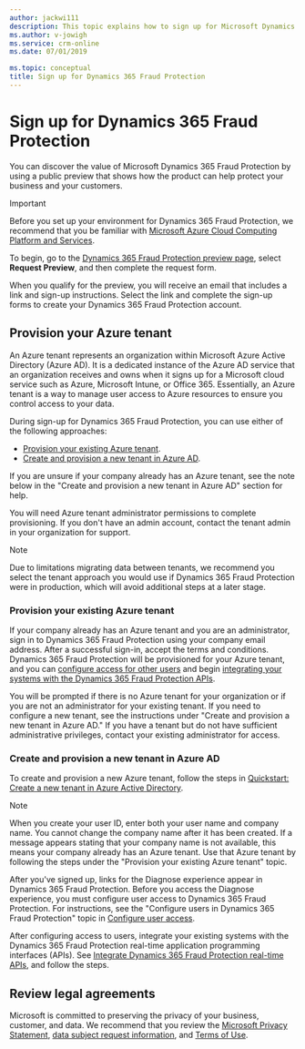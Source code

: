 ```yaml
---
author: jackwi111
description: This topic explains how to sign up for Microsoft Dynamics 365 Fraud Protection.
ms.author: v-jowigh
ms.service: crm-online
ms.date: 07/01/2019

ms.topic: conceptual
title: Sign up for Dynamics 365 Fraud Protection
---
```


# Sign up for Dynamics 365 Fraud Protection

You can discover the value of Microsoft Dynamics 365 Fraud Protection by using a public preview that shows how the product can help protect your business and your customers.

> [!IMPORTANT]
> Before you set up your environment for Dynamics 365 Fraud Protection, we recommend that you be familiar with [Microsoft Azure Cloud Computing Platform and Services](https://azure.microsoft.com/).

To begin, go to the [Dynamics 365 Fraud Protection preview page](https://go.microsoft.com/fwlink/?linkid=2085136), select **Request Preview**, and then complete the request form.

When you qualify for the preview, you will receive an email that includes a link and sign-up instructions. Select the link and complete the sign-up forms to create your Dynamics 365 Fraud Protection account.

## Provision your Azure tenant

An Azure tenant represents an organization within Microsoft Azure Active Directory (Azure AD). It is a dedicated instance of the Azure AD service that an organization receives and owns when it signs up for a Microsoft cloud service such as Azure, Microsoft Intune, or Office 365. Essentially, an Azure tenant is a way to manage user access to Azure resources to ensure you control access to your data. 

During sign-up for Dynamics 365 Fraud Protection, you can use either of the following approaches:

- [Provision your existing Azure tenant](signup.md#provision-your-existing-azure-tenant).
- [Create and provision a new tenant in Azure AD](signup.md#create-and-provision-a-new-tenant-in-azure-ad).

If you are unsure if your company already has an Azure tenant, see the note below in the "Create and provision a new tenant in Azure AD" section for help.

You will need Azure tenant administrator permissions to complete provisioning. If you don't have an admin account, contact the tenant admin in your organization for support.

> [!NOTE]
>  Due to limitations migrating data between tenants, we recommend you select the tenant approach you would use if Dynamics 365 Fraud Protection were in production, which will avoid additional steps at a later stage.

### Provision your existing Azure tenant

If your company already has an Azure tenant and you are an administrator, sign in to Dynamics 365 Fraud Protection using your company email address. After a successful sign-in, accept the terms and conditions. Dynamics 365 Fraud Protection will be provisioned for your Azure tenant, and you can [configure access for other users](configure-user-access.md) and begin [integrating your systems with the Dynamics 365 Fraud Protection APIs](integrate-real-time-api.md).

You will be prompted if there is no Azure tenant for your organization or if you are not an administrator for your existing tenant. If you need to configure a new tenant, see the instructions under "Create and provision a new tenant in Azure AD." If you have a tenant but do not have sufficient administrative privileges, contact your existing administrator for access.

### Create and provision a new tenant in Azure AD

To create and provision a new Azure tenant, follow the steps in [Quickstart: Create a new tenant in Azure Active Directory](https://docs.microsoft.com/azure/active-directory/fundamentals/active-directory-access-create-new-tenant).

> [!NOTE]
> When you create your user ID, enter both your user name and company name. You cannot change the company name after it has been created. If a message appears stating that your company name is not available, this means your company already has an Azure tenant. Use that Azure tenant by following the steps under the "Provision your existing Azure tenant" topic. 

After you've signed up, links for the Diagnose experience appear in Dynamics 365 Fraud Protection. Before you access the Diagnose experience, you must configure user access to Dynamics 365 Fraud Protection. For instructions, see the "Configure users in Dynamics 365 Fraud Protection" topic in [Configure user access](configure-user-access.md).

After configuring access to users, integrate your existing systems with the Dynamics 365 Fraud Protection real-time application programming interfaces (APIs). See [Integrate Dynamics 365 Fraud Protection real-time APIs](integrate-real-time-api.md), and follow the steps.

## Review legal agreements

Microsoft is committed to preserving the privacy of your business, customer, and data. We recommend that you review the [Microsoft Privacy Statement](https://privacy.microsoft.com/privacystatement), [data subject request information](https://www.microsoft.com/trustcenter/privacy/gdpr/gdpr-overview), and [Terms of Use](https://www.microsoft.com/en-us/legal/intellectualproperty/copyright/default.aspx).
